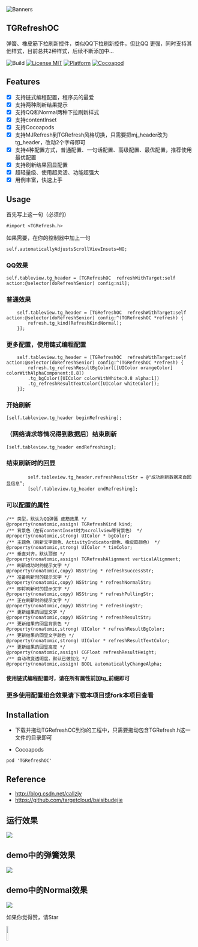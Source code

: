 ![Banners](https://github.com/targetcloud/TGRefreshOC/blob/master/logo.jpg)

  ## TGRefreshOC
弹簧、橡皮筋下拉刷新控件，类似QQ下拉刷新控件，但比QQ 更强，同时支持其他样式，目前总共2种样式，后续不断添加中...

![Build](https://img.shields.io/badge/build-passing-green.svg)
[![License MIT](https://img.shields.io/badge/license-MIT-green.svg?style=flat)](https://github.com/VeinGuo/VGPlayer/blob/master/LICENSE)
[![Platform](https://img.shields.io/cocoapods/p/Pastel.svg?style=flat)](https://github.com/VeinGuo/VGPlayer)
[![Cocoapod](https://img.shields.io/badge/pod-v0.0.2-blue.svg)](http://cocoadocs.org/docsets/VGPlayer/0.0.1/)

## Features
- [x] 支持链式编程配置，程序员的最爱
- [x] 支持两种刷新结果提示
- [x] 支持QQ和Normal两种下拉刷新样式
- [x] 支持contentInset
- [x] 支持Cocoapods
- [x] 支持MJRefresh到TGRefresh风格切换，只需要把mj_header改为tg_header，改动2个字母即可
- [x] 支持4种配置方式，普通配置、一句话配置、高级配置、最优配置，推荐使用最优配置
- [x] 支持刷新结果回显配置
- [x] 超轻量级、使用超灵活、功能超强大
- [x] 用例丰富，快速上手

## Usage
首先写上这一句（必须的）
```
#import <TGRefresh.h>
```
如果需要，在你的控制器中加上一句
```
self.automaticallyAdjustsScrollViewInsets=NO;
```

### QQ效果
```
self.tableview.tg_header = [TGRefreshOC  refreshWithTarget:self action:@selector(doRefreshSenior) config:nil];
```

### 普通效果
```
    self.tableview.tg_header = [TGRefreshOC  refreshWithTarget:self action:@selector(doRefreshSenior) config:^(TGRefreshOC *refresh) {
        refresh.tg_kind(RefreshKindNormal);
    }];
```

### 更多配置，使用链式编程配置
```
    self.tableview.tg_header = [TGRefreshOC  refreshWithTarget:self action:@selector(doRefreshSenior) config:^(TGRefreshOC *refresh) {
        refresh.tg_refreshResultBgColor([[UIColor orangeColor] colorWithAlphaComponent:0.8])
        .tg_bgColor([UIColor colorWithWhite:0.8 alpha:1])
        .tg_refreshResultTextColor([UIColor whiteColor]);
    }];
```

### 开始刷新
```
[self.tableview.tg_header beginRefreshing];
```

### （网络请求等情况得到数据后）结束刷新
```
[self.tableview.tg_header endRefreshing];
```

### 结束刷新时的回显
```
        self.tableview.tg_header.refreshResultStr = @"成功刷新数据来自回显信息”;
        [self.tableview.tg_header endRefreshing];
```

### 可以配置的属性
```
/** 类型，默认为QQ弹簧 皮筋效果 */
@property(nonatomic,assign) TGRefreshKind kind;
/** 背景色（在有contentInset时为scrollview等背景色） */
@property(nonatomic,strong) UIColor * bgColor;
/** 主题色（刷新文字颜色、ActivityIndicator颜色、橡皮筯颜色） */
@property(nonatomic,strong) UIColor * tinColor;
/** 垂直对齐，默认顶部 */
@property(nonatomic,assign) TGRefreshAlignment verticalAlignment;
/** 刷新成功时的提示文字 */
@property(nonatomic,copy) NSString * refreshSuccessStr;
/** 准备刷新时的提示文字 */
@property(nonatomic,copy) NSString * refreshNormalStr;
/** 即将刷新时的提示文字 */
@property(nonatomic,copy) NSString * refreshPullingStr;
/** 正在刷新时的提示文字 */
@property(nonatomic,copy) NSString * refreshingStr;
/** 更新结果的回显文字 */
@property(nonatomic,copy) NSString * refreshResultStr;
/** 更新结果的回显背景色 */
@property(nonatomic,strong) UIColor * refreshResultBgColor;
/** 更新结果的回显文字颜色 */
@property(nonatomic,strong) UIColor * refreshResultTextColor;
/** 更新结果的回显高度 */
@property(nonatomic,assign) CGFloat refreshResultHeight;
/** 自动改变透明度，默认已做优化 */
@property(nonatomic,assign) BOOL automaticallyChangeAlpha;
```
#### 使用链式编程配置时，请在所有属性前加tg_前缀即可

### 更多使用配置组合效果请下载本项目或fork本项目查看

## Installation
- 下载并拖动TGRefreshOC到你的工程中，只需要拖动包含TGRefresh.h这一文件的目录即可

- Cocoapods
```
pod 'TGRefreshOC'
```

## Reference
- http://blog.csdn.net/callzjy
- https://github.com/targetcloud/baisibudejie

## 运行效果
![](https://github.com/targetcloud/baisibudejie/blob/master/refresha.gif) 

## demo中的弹簧效果
![](https://github.com/targetcloud/TGRefreshOC/blob/master/refresha.gif)

## demo中的Normal效果
![](https://github.com/targetcloud/TGRefreshOC/blob/master/refreshb.gif)

如果你觉得赞，请Star

<img src="https://github.com/targetcloud/TGRefreshOC/blob/master/Banners.png" width = "10%" hight = "10%"/>


